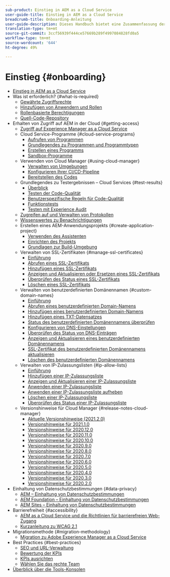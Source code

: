 ```yaml
---
sub-product: Einstieg in AEM as a Cloud Service
user-guide-title: Einstieg in AEM as a Cloud Service
breadcrumb-title: Onboarding-Anleitung
user-guide-description: Dieses Handbuch bietet eine Zusammenfassung der ersten Schritte mit Experience Manager as a Cloud Service, einschließlich der Zugangsmöglichkeiten und wichtiger Informationen zum Datenschutz.
translation-type: tm+mt
source-git-commit: 3ccf56939f444ce57669b289f4997084828fd0a5
workflow-type: tm+mt
source-wordcount: '644'
ht-degree: 49%

---
```



# Einstieg {#onboarding}

+ [Einstieg in AEM as a Cloud Service](/help/onboarding/home.md)
+ Was ist erforderlich? {#what-is-required}
   + [Gewährte Zugriffsrechte](what-is-required/access-rights-granted.md)
   + [Hinzufügen von Anwendern und Rollen](what-is-required/add-users-roles.md)
   + [Rollenbasierte Berechtigungen](what-is-required/role-based-permissions.md)
   + [Quell-Code-Repository](what-is-required/source-code-repository.md)
+ Erhalten von Zugriff auf AEM in der Cloud {#getting-access}
   + [Zugriff auf Experience Manager as a Cloud Service](getting-access-to-aem-in-cloud/navigation.md)
   + Cloud Service-Programme {#cloud-service-programs}
      + [Aufrufen von Programmen](getting-access-to-aem-in-cloud/first-time-login.md)
      + [Grundlegendes zu Programmen und Programmtypen](getting-access-to-aem-in-cloud/understand-program-types.md)
      + [Erstellen eines Programms](getting-access-to-aem-in-cloud/creating-a-program.md)
      + [Sandbox-Programme](getting-access-to-aem-in-cloud/sandbox-programs.md)
   + Verwenden von Cloud Manager {#using-cloud-manager}
      + [Verwalten von Umgebungen](https://experienceleague.adobe.com/docs/experience-manager-cloud-service/implementing/using-cloud-manager/manage-environments.html?lang=de)
      + [Konfigurieren Ihrer CI/CD-Pipeline](https://experienceleague.adobe.com/docs/experience-manager-cloud-service/implementing/using-cloud-manager/configure-pipeline.html)
      + [Bereitstellen des Codes](https://experienceleague.adobe.com/docs/experience-manager-cloud-service/implementing/using-cloud-manager/deploy-code.html)
   + Grundlegendes zu Testergebnissen – Cloud Services {#test-results}
      + [Überblick](https://experienceleague.adobe.com/docs/experience-manager-cloud-service/implementing/using-cloud-manager/test-results/overview-test-results.html)
      + [Testen der Code-Qualität](https://experienceleague.adobe.com/docs/experience-manager-cloud-service/implementing/using-cloud-manager/test-results/code-quality-testing.html)
      + [Benutzerspezifische Regeln für Code-Qualität](https://experienceleague.adobe.com/docs/experience-manager-cloud-service/implementing/using-cloud-manager/test-results/custom-code-quality-rules.html)
      + [Funktionstests](https://experienceleague.adobe.com/docs/experience-manager-cloud-service/implementing/using-cloud-manager/test-results/functional-testing.html)
      + [Testen mit Experience Audit](https://experienceleague.adobe.com/docs/experience-manager-cloud-service/implementing/using-cloud-manager/test-results/experience-audit-testing.html)
   + [Zugreifen auf und Verwalten von Protokollen](https://experienceleague.adobe.com/docs/experience-manager-cloud-service/implementing/using-cloud-manager/manage-logs.html)
   + [Wissenswertes zu Benachrichtigungen](https://experienceleague.adobe.com/docs/experience-manager-cloud-service/implementing/using-cloud-manager/notifications.html)
   + Erstellen eines AEM-Anwendungsprojekts {#create-application-project}
      + [Verwenden des Assistenten](getting-access-to-aem-in-cloud/using-the-wizard.md)
      + [Einrichten des Projekts](getting-access-to-aem-in-cloud/setting-up-project.md)
      + [Grundlagen zur Build-Umgebung](getting-access-to-aem-in-cloud/build-environment-details.md)
   + Verwalten von SSL-Zertifikaten {#manage-ssl-certificates}
      + [Einführung](https://experienceleague.adobe.com/docs/experience-manager-cloud-service/implementing/using-cloud-manager/manage-ssl-certificates/introduction.html)
      + [Abrufen eines SSL-Zertifikats](https://experienceleague.adobe.com/docs/experience-manager-cloud-service/implementing/using-cloud-manager/manage-ssl-certificates/get-ssl-certificate.html)
      + [Hinzufügen eines SSL-Zertifikats](https://experienceleague.adobe.com/docs/experience-manager-cloud-service/implementing/using-cloud-manager/manage-ssl-certificates/add-ssl-certificate.html)
      + [Anzeigen und Aktualisieren oder Ersetzen eines SSL-Zertifikats](https://experienceleague.adobe.com/docs/experience-manager-cloud-service/implementing/using-cloud-manager/manage-ssl-certificates/view-update-replace-ssl-certificate.html)
      + [Überprüfen des Status eines SSL-Zertifikats](https://experienceleague.adobe.com/docs/experience-manager-cloud-service/implementing/using-cloud-manager/manage-ssl-certificates/check-status-ssl-certificate.html)
      + [Löschen eines SSL-Zertifikats](https://experienceleague.adobe.com/docs/experience-manager-cloud-service/implementing/using-cloud-manager/manage-ssl-certificates/delete-ssl-certificate.html)
   + Verwalten von benutzerdefinierten Domänennamen {#custom-domain-names}
      + [Einführung](https://experienceleague.adobe.com/docs/experience-manager-cloud-service/implementing/using-cloud-manager/custom-domain-names/introduction.html)
      + [Abrufen eines benutzerdefinierten Domain-Namens](https://experienceleague.adobe.com/docs/experience-manager-cloud-service/implementing/using-cloud-manager/custom-domain-names/get-custom-domain-name.html)
      + [Hinzufügen eines benutzerdefinierten Domain-Namens](https://experienceleague.adobe.com/docs/experience-manager-cloud-service/implementing/using-cloud-manager/custom-domain-names/add-custom-domain-name.html)
      + [Hinzufügen eines TXT-Datensatzes](https://experienceleague.adobe.com/docs/experience-manager-cloud-service/implementing/using-cloud-manager/custom-domain-names/add-text-record.html)
      + [Status des benutzerdefinierten Domänennamens überprüfen](https://experienceleague.adobe.com/docs/experience-manager-cloud-service/implementing/using-cloud-manager/custom-domain-names/check-domain-name-status.html)
      + [Konfigurieren von DNS-Einstellungen](https://experienceleague.adobe.com/docs/experience-manager-cloud-service/implementing/using-cloud-manager/custom-domain-names/configure-dns-settings.html)
      + [Überprüfen des Status von DNS-Einträgen](https://experienceleague.adobe.com/docs/experience-manager-cloud-service/implementing/using-cloud-manager/custom-domain-names/check-dns-record-status.html)
      + [Anzeigen und Aktualisieren eines benutzerdefinierten Domänennamens](https://experienceleague.adobe.com/docs/experience-manager-cloud-service/implementing/using-cloud-manager/custom-domain-names/view-update-replace-custom-domain-name.html)
      + [SSL-Zertifikat des benutzerdefinierten Domänennamens aktualisieren](https://experienceleague.adobe.com/docs/experience-manager-cloud-service/implementing/using-cloud-manager/custom-domain-names/update-cdn-ssl-certificate.html)
      + [Löschen des benutzerdefinierten Domänennamens](https://experienceleague.adobe.com/docs/experience-manager-cloud-service/implementing/using-cloud-manager/custom-domain-names/delete-custom-domain-name.html)
   + Verwalten von IP-Zulassungslisten {#ip-allow-lists}
      + [Einführung](https://experienceleague.adobe.com/docs/experience-manager-cloud-service/implementing/using-cloud-manager/ip-allow-lists/introduction.html)
      + [Hinzufügen einer IP-Zulassungsliste](https://experienceleague.adobe.com/docs/experience-manager-cloud-service/implementing/using-cloud-manager/ip-allow-lists/add-ip-allow-lists.html)
      + [Anzeigen und Aktualisieren einer IP-Zulassungsliste](https://experienceleague.adobe.com/docs/experience-manager-cloud-service/implementing/using-cloud-manager/ip-allow-lists/view-update-ip-allow-list.html)
      + [Anwenden einer IP-Zulassungsliste](https://experienceleague.adobe.com/docs/experience-manager-cloud-service/implementing/using-cloud-manager/ip-allow-lists/apply-allow-list.html)
      + [Anwenden einer IP-Zulassungsliste aufheben](https://experienceleague.adobe.com/docs/experience-manager-cloud-service/implementing/using-cloud-manager/ip-allow-lists/unapply-ip-allow-list.html)
      + [Löschen einer IP-Zulassungsliste](https://experienceleague.adobe.com/docs/experience-manager-cloud-service/implementing/using-cloud-manager/ip-allow-lists/delete-ip-allow-list.html)
      + [Überprüfen des Status einer IP-Zulassungsliste](https://experienceleague.adobe.com/docs/experience-manager-cloud-service/implementing/using-cloud-manager/ip-allow-lists/check-ip-allow-list-status.html)
   + Versionshinweise für Cloud Manager {#release-notes-cloud-manager}
      + [Aktuelle Versionshinweise (2021.2.0)](/help/onboarding/release-notes-cloud-manager/release-notes-cm-current.md)
      + [Versionshinweise für 2021.1.0](/help/onboarding/release-notes-cloud-manager/release-notes-cm-2021-1-0.md)
      + [Versionshinweise für 2020.12.0](/help/onboarding/release-notes-cloud-manager/release-notes-cm-2020-12-0.md)
      + [Versionshinweise für 2020.11.0](/help/onboarding/release-notes-cloud-manager/release-notes-cm-2020-11-0.md)
      + [Versionshinweise für 2020.10.0](/help/onboarding/release-notes-cloud-manager/release-notes-cm-2020-10-0.md)
      + [Versionshinweise für 2020.9.0](/help/onboarding/release-notes-cloud-manager/release-notes-cm-2020-9-0.md)
      + [Versionshinweise für 2020.8.0](/help/onboarding/release-notes-cloud-manager/release-notes-cm-2020-8-0.md)
      + [Versionshinweise für 2020.7.0](/help/onboarding/release-notes-cloud-manager/release-notes-cm-2020-7-0.md)
      + [Versionshinweise für 2020.6.0](/help/onboarding/release-notes-cloud-manager/release-notes-cm-2020-6-0.md)
      + [Versionshinweise für 2020.5.0](/help/onboarding/release-notes-cloud-manager/release-notes-cm-2020-5-0.md)
      + [Versionshinweise für 2020.4.0](/help/onboarding/release-notes-cloud-manager/release-notes-cm-2020-4-0.md)
      + [Versionshinweise für 2020.3.0](/help/onboarding/release-notes-cloud-manager/release-notes-cm-2020-3-0.md)
      + [Versionshinweise für 2020.2.0](/help/onboarding/release-notes-cloud-manager/release-notes-cm-2020-2-0.md)
+ Einhaltung von Datenschutzbestimmungen {#data-privacy}
   + [AEM – Einhaltung von Datenschutzbestimmungen](data-privacy-and-protection-readiness/aem-readiness.md)
   + [AEM Foundation – Einhaltung von Datenschutzbestimmungen](data-privacy-and-protection-readiness/foundation-readiness.md)
   + [AEM Sites – Einhaltung von Datenschutzbestimmungen](data-privacy-and-protection-readiness/sites-readiness.md)
+ Barrierefreiheit {#accessibility}
   + [AEM as a Cloud Service und die Richtlinien für barrierefreien Web-Zugang](accessibility/web-accessibility.md)
   + [Kurzanleitung zu WCAG 2.1](accessibility/quick-guide-wcag.md)
+ Migrationsmethode {#migration-methodology}
   + [Migration zu Adobe Experience Manager as a Cloud Service](migration-methodology/getting-started.md)
+ Best Practices {#best-practices}
   + [SEO und URL-Verwaltung](best-practices/seo-and-url-management.md)
   + [Bewertung der KPIs](best-practices/assessing-kpis.md)
   + [KPIs ausrichten](best-practices/aligning-kpis.md)
   + [Wählen Sie das rechte Team](best-practices/choose-right-team.md)
+ [Überblick über die Tools-Konsolen](tools-consoles.md)
